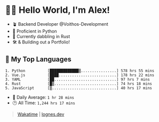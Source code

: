 # 🎷🐛 Hello World, I'm Alex!

- 🪴 Backend Developer @Voithos-Development
- 🐍 Proficient in Python
- 🦀 Currently dabbling in Rust
- 🛠️ & Building out a Portfolio!

## 💚 My Top Languages
```
1. Python          [█████████████▒................] 578 hrs 55 mins
2. Vue.js          [████..........................] 178 hrs 22 mins
3. YAML            [██............................] 97 hrs 7 mins
4. Rust            [█▒............................] 74 hrs 18 mins
5. JavaScript      [▒.............................] 40 hrs 17 mins
```
- 💪 Daily Average: `1 hr 28 mins`
- 🕑 All Time: `1,244 hrs 17 mins`

> [Wakatime](https://wakatime.com/@lognes) | [lognes.dev](https://lognes.dev)
